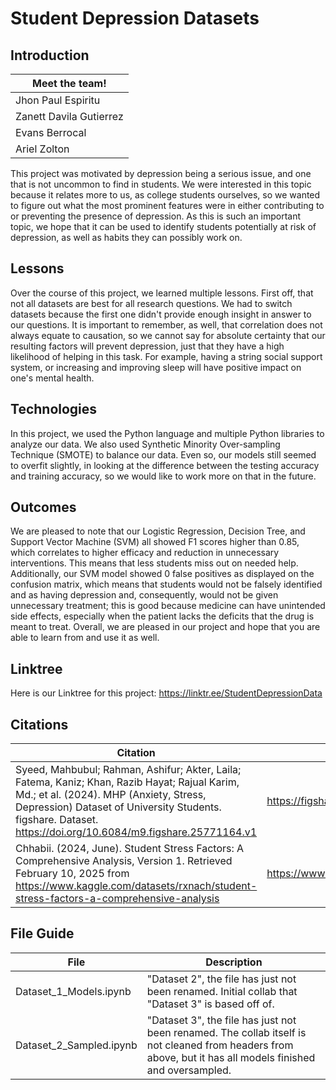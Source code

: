 # Student Depression Datasets

## Introduction

|Meet the team!|
|----|
|Jhon Paul Espiritu|
|Zanett Davila Gutierrez|
|Evans Berrocal|
|Ariel Zolton|

This project was motivated by depression being a serious issue, and one that is not uncommon to find in students. We were interested in this topic because it relates more to us, as college students ourselves, so we wanted to figure out what the most prominent features were in either contributing to or preventing the presence of depression. As this is such an important topic, we hope that it can be used to identify students potentially at risk of depression, as well as habits they can possibly work on.

## Lessons

Over the course of this project, we learned multiple lessons. First off, that not all datasets are best for all research questions. We had to switch datasets because the first one didn't provide enough insight in answer to our questions. It is important to remember, as well, that correlation does not always equate to causation, so we cannot say for absolute certainty that our resulting factors will prevent depression, just that they have a high likelihood of helping in this task. For example, having a string social support system, or increasing and improving sleep will have positive impact on one's mental health.

## Technologies

In this project, we used the Python language and multiple Python libraries to analyze our data. We also used Synthetic Minority Over-sampling Technique (SMOTE) to balance our data. Even so, our models still seemed to overfit slightly, in looking at the difference between the testing accuracy and training accuracy, so we would like to work more on that in the future. 

## Outcomes

We are pleased to note that our Logistic Regression, Decision Tree, and Support Vector Machine (SVM) all showed F1 scores higher than 0.85, which correlates to higher efficacy and reduction in unnecessary interventions. This means that less students miss out on needed help. Additionally, our SVM model showed 0 false positives as displayed on the confusion matrix, which means that students would not be falsely identified and as having depression and, consequently, would not be given unnecessary treatment; this is good because medicine can have unintended side effects, especially when the patient lacks the deficits that the drug is meant to treat. Overall, we are pleased in our project and hope that you are able to learn from and use it as well.

## Linktree

Here is our Linktree for this project: https://linktr.ee/StudentDepressionData

## Citations
|Citation|Link|
|----|----|
|Syeed, Mahbubul; Rahman, Ashifur; Akter, Laila; Fatema, Kaniz; Khan, Razib Hayat; Rajual Karim, Md.; et al. (2024). MHP (Anxiety, Stress, Depression) Dataset of University Students. figshare. Dataset. https://doi.org/10.6084/m9.figshare.25771164.v1|https://figshare.com/articles/dataset/MHP_Anxiety_Stress_Depression_Dataset_of_University_Students/25771164/1|
|Chhabii. (2024, June). Student Stress Factors: A Comprehensive Analysis, Version 1. Retrieved February 10, 2025 from https://www.kaggle.com/datasets/rxnach/student-stress-factors-a-comprehensive-analysis|https://www.kaggle.com/datasets/rxnach/student-stress-factors-a-comprehensive-analysis|

## File Guide
|File|Description|
|----|----|
|Dataset_1_Models.ipynb|"Dataset 2", the file has just not been renamed. Initial collab that "Dataset 3" is based off of. |
|Dataset_2_Sampled.ipynb|"Dataset 3", the file has just not been renamed. The collab itself is not cleaned from headers from above, but it has all models finished and oversampled.|
